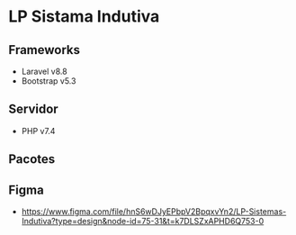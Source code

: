 # LP Sistama Indutiva

## Frameworks
- Laravel v8.8
- Bootstrap v5.3

## Servidor
- PHP v7.4

## Pacotes

## Figma
- https://www.figma.com/file/hnS6wDJyEPbpV2BpqxvYn2/LP-Sistemas-Indutiva?type=design&node-id=75-31&t=k7DLSZxAPHD6Q753-0